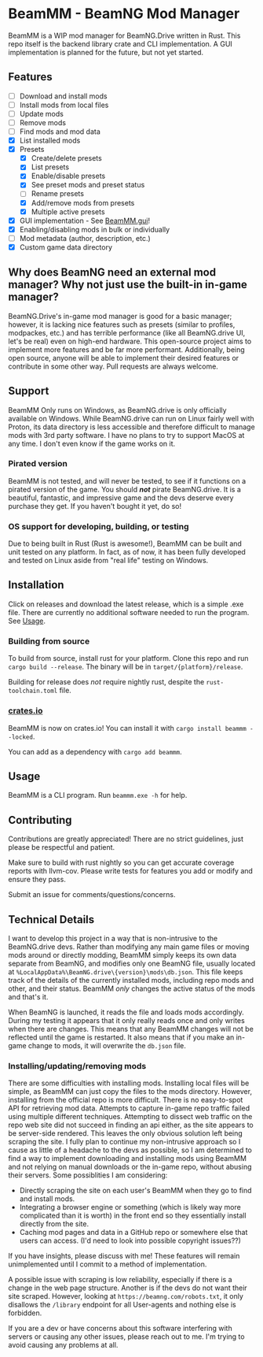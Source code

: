 # BeamMM - BeamNG Mod Manager

BeamMM is a WIP mod manager for BeamNG.Drive written in Rust. This repo itself is the backend library crate and CLI implementation. A GUI implementation is planned for the future, but not yet started.

## Features

- [ ] Download and install mods
- [ ] Install mods from local files
- [ ] Update mods
- [ ] Remove mods
- [ ] Find mods and mod data
- [x] List installed mods
- [x] Presets
  - [x] Create/delete presets
  - [x] List presets
  - [x] Enable/disable presets
  - [x] See preset mods and preset status
  - [ ] Rename presets
  - [x] Add/remove mods from presets
  - [x] Multiple active presets
- [x] GUI implementation - See [BeamMM.gui](https://github.com/trevin-j/BeamMM.gui)!
- [x] Enabling/disabling mods in bulk or individually
- [ ] Mod metadata (author, description, etc.)
- [x] Custom game data directory

## Why does BeamNG need an external mod manager? Why not just use the built-in in-game manager?

BeamNG.Drive's in-game mod manager is good for a basic manager; however, it is lacking nice features such as presets (similar to profiles, modpackes, etc.) and has terrible performance (like all BeamNG.drive UI, let's be real) even on high-end hardware. This open-source project aims to implement more features and be far more performant. Additionally, being open source, anyone will be able to implement their desired features or contribute in some other way. Pull requests are always welcome.

## Support

BeamMM Only runs on Windows, as BeamNG.drive is only officially available on Windows. While BeamNG.drive can run on Linux fairly well with Proton, its data directory is less accessible and therefore difficult to manage mods with 3rd party software. I have no plans to try to support MacOS at any time. I don't even know if the game works on it.

### Pirated version

BeamMM is not tested, and will never be tested, to see if it functions on a pirated version of the game. You should ***not*** pirate BeamNG.drive. It is a beautiful, fantastic, and impressive game and the devs deserve every purchase they get. If you haven't bought it yet, do so!

### OS support for developing, building, or testing

Due to being built in Rust (Rust is awesome!), BeamMM can be built and unit tested on any platform. In fact, as of now, it has been fully developed and tested on Linux aside from "real life" testing on Windows.

## Installation

Click on releases and download the latest release, which is a simple .exe file. There are currently no additional software needed to run the program. See [Usage](#usage).

### Building from source

To build from source, install rust for your platform. Clone this repo and run `cargo build --release`. The binary will be in `target/{platform}/release`.

Building for release does *not* require nightly rust, despite the `rust-toolchain.toml` file.

### [crates.io](https://crates.io)

BeamMM is now on crates.io! You can install it with `cargo install beammm --locked`.

You can add as a dependency with `cargo add beammm`.

## Usage

BeamMM is a CLI program. Run `beammm.exe -h` for help.

## Contributing

Contributions are greatly appreciated! There are no strict guidelines, just please be respectful and patient.

Make sure to build with rust nightly so you can get accurate coverage reports with llvm-cov. Please write tests for features you add or modify and ensure they pass.

Submit an issue for comments/questions/concerns.

## Technical Details

I want to develop this project in a way that is non-intrusive to the BeamNG.drive devs. Rather than modifying any main game files or moving mods around or directly modding, BeamMM simply keeps its own data separate from BeamNG, and modifies only one BeamNG file, usually located at `%LocalAppData%\BeamNG.drive\{version}\mods\db.json`. This file keeps track of the details of the currently installed mods, including repo mods and other, and their status. BeamMM *only* changes the active status of the mods and that's it.

When BeamNG is launched, it reads the file and loads mods accordingly. During my testing it appears that it only really reads once and only writes when there are changes. This means that any BeamMM changes will not be reflected until the game is restarted. It also means that if you make an in-game change to mods, it will overwrite the `db.json` file.

### Installing/updating/removing mods

There are some difficulties with installing mods. Installing local files will be simple, as BeamMM can just copy the files to the mods directory. However, installing from the official repo is more difficult. There is no easy-to-spot API for retrieving mod data. Attempts to capture in-game repo traffic failed using multiple different techniques. Attempting to dissect web traffic on the repo web site did not succeed in finding an api either, as the site appears to be server-side rendered. This leaves the only obvious solution left being scraping the site. I fully plan to continue my non-intrusive approach so I cause as little of a headache to the devs as possible, so I am determined to find a way to implement downloading and installing mods using BeamMM and not relying on manual downloads or the in-game repo, without abusing their servers. Some possiblities I am considering:

* Directly scraping the site on each user's BeamMM when they go to find and install mods.
* Integrating a browser engine or something (which is likely way more complicated than it is worth) in the front end so they essentially install directly from the site.
* Caching mod pages and data in a GitHub repo or somewhere else that users can access. (I'd need to look into possible copyright issues??)

If you have insights, please discuss with me! These features will remain unimplemented until I commit to a method of implementation.

A possible issue with scraping is low reliability, especially if there is a change in the web page structure. Another is if the devs do not want their site scraped. However, looking at `https://beamng.com/robots.txt`, it only disallows the `/library` endpoint for all User-agents and nothing else is forbidden.

If you are a dev or have concerns about this software interfering with servers or causing any other issues, please reach out to me. I'm trying to avoid causing any problems at all.

